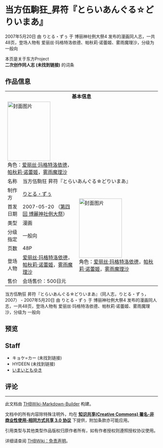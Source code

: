 # 当方伍駒狂_昇符『とらいあんぐる☆どりいまあ』

<!-- source html: G:\repos\THBWiki-Markdown-Builder\THBWikiMarkdown\Temp\main\1\11\ns0%3A%E5%BD%93%E6%96%B9%E4%BC%8D%E9%A7%92%E7%8B%82_%E6%98%87%E7%AC%A6%E3%80%8E%E3%81%A8%E3%82%89%E3%81%84%E3%81%82%E3%82%93%E3%81%90%E3%82%8B%E2%98%86%E3%81%A9%E3%82%8A%E3%81%84%E3%81%BE%E3%81%82%E3%80%8F.html -->

2007年5月20日 由 りとる・ずぅ 于 博丽神社例大祭4 发布的漫画同人志，一共48页，登场人物有 爱丽丝·玛格特洛依德、帕秋莉·诺蕾姬、雾雨魔理沙，分级为 一般向

本页是关于东方Project  
 **二次创作同人志 (未找到链接)** 的词条
## 作品信息

<table><tbody><tr><th colspan="3">基本信息</th></tr><tr><td class="cover-artwork-mobile" colspan="2"><a href="./文件-当方伍駒狂_昇符『とらいあんぐる☆どりいまあ』封面.jpg.md" class="image" title="封面图片"><img alt="封面图片" src="https://upload.thwiki.cc/thumb/7/7b/%E5%BD%93%E6%96%B9%E4%BC%8D%E9%A7%92%E7%8B%82_%E6%98%87%E7%AC%A6%E3%80%8E%E3%81%A8%E3%82%89%E3%81%84%E3%81%82%E3%82%93%E3%81%90%E3%82%8B%E2%98%86%E3%81%A9%E3%82%8A%E3%81%84%E3%81%BE%E3%81%82%E3%80%8F%E5%B0%81%E9%9D%A2.jpg/141px-%E5%BD%93%E6%96%B9%E4%BC%8D%E9%A7%92%E7%8B%82_%E6%98%87%E7%AC%A6%E3%80%8E%E3%81%A8%E3%82%89%E3%81%84%E3%81%82%E3%82%93%E3%81%90%E3%82%8B%E2%98%86%E3%81%A9%E3%82%8A%E3%81%84%E3%81%BE%E3%81%82%E3%80%8F%E5%B0%81%E9%9D%A2.jpg" decoding="async" loading="lazy" width="141" height="196" srcset="https://upload.thwiki.cc/thumb/7/7b/%E5%BD%93%E6%96%B9%E4%BC%8D%E9%A7%92%E7%8B%82_%E6%98%87%E7%AC%A6%E3%80%8E%E3%81%A8%E3%82%89%E3%81%84%E3%81%82%E3%82%93%E3%81%90%E3%82%8B%E2%98%86%E3%81%A9%E3%82%8A%E3%81%84%E3%81%BE%E3%81%82%E3%80%8F%E5%B0%81%E9%9D%A2.jpg/212px-%E5%BD%93%E6%96%B9%E4%BC%8D%E9%A7%92%E7%8B%82_%E6%98%87%E7%AC%A6%E3%80%8E%E3%81%A8%E3%82%89%E3%81%84%E3%81%82%E3%82%93%E3%81%90%E3%82%8B%E2%98%86%E3%81%A9%E3%82%8A%E3%81%84%E3%81%BE%E3%81%82%E3%80%8F%E5%B0%81%E9%9D%A2.jpg 1.5x, https://upload.thwiki.cc/thumb/7/7b/%E5%BD%93%E6%96%B9%E4%BC%8D%E9%A7%92%E7%8B%82_%E6%98%87%E7%AC%A6%E3%80%8E%E3%81%A8%E3%82%89%E3%81%84%E3%81%82%E3%82%93%E3%81%90%E3%82%8B%E2%98%86%E3%81%A9%E3%82%8A%E3%81%84%E3%81%BE%E3%81%82%E3%80%8F%E5%B0%81%E9%9D%A2.jpg/282px-%E5%BD%93%E6%96%B9%E4%BC%8D%E9%A7%92%E7%8B%82_%E6%98%87%E7%AC%A6%E3%80%8E%E3%81%A8%E3%82%89%E3%81%84%E3%81%82%E3%82%93%E3%81%90%E3%82%8B%E2%98%86%E3%81%A9%E3%82%8A%E3%81%84%E3%81%BE%E3%81%82%E3%80%8F%E5%B0%81%E9%9D%A2.jpg 2x" data-file-width="560" data-file-height="777"></a><div class="cover-char">角色：<a href="./爱丽丝·玛格特洛依德.md" title="爱丽丝·玛格特洛依德">爱丽丝·玛格特洛依德</a>，<a href="./帕秋莉·诺蕾姬.md" title="帕秋莉·诺蕾姬">帕秋莉·诺蕾姬</a>，<a href="./雾雨魔理沙.md" title="雾雨魔理沙">雾雨魔理沙</a></div></td>
</tr><tr><td class="label">名称</td><td colspan="2"> 当方伍駒狂 昇符『とらいあんぐる☆どりいまあ』 </td></tr><tr><td class="label">制作方</td><td><a href="./りとる・ずぅ.md" title="りとる・ずぅ">りとる・ずぅ</a></td><td class="cover-artwork" rowspan="7" style="min-width:196px;"><a href="./文件-当方伍駒狂_昇符『とらいあんぐる☆どりいまあ』封面.jpg.md" class="image" title="封面图片"><img alt="封面图片" src="https://upload.thwiki.cc/thumb/7/7b/%E5%BD%93%E6%96%B9%E4%BC%8D%E9%A7%92%E7%8B%82_%E6%98%87%E7%AC%A6%E3%80%8E%E3%81%A8%E3%82%89%E3%81%84%E3%81%82%E3%82%93%E3%81%90%E3%82%8B%E2%98%86%E3%81%A9%E3%82%8A%E3%81%84%E3%81%BE%E3%81%82%E3%80%8F%E5%B0%81%E9%9D%A2.jpg/141px-%E5%BD%93%E6%96%B9%E4%BC%8D%E9%A7%92%E7%8B%82_%E6%98%87%E7%AC%A6%E3%80%8E%E3%81%A8%E3%82%89%E3%81%84%E3%81%82%E3%82%93%E3%81%90%E3%82%8B%E2%98%86%E3%81%A9%E3%82%8A%E3%81%84%E3%81%BE%E3%81%82%E3%80%8F%E5%B0%81%E9%9D%A2.jpg" decoding="async" loading="lazy" width="141" height="196" srcset="https://upload.thwiki.cc/thumb/7/7b/%E5%BD%93%E6%96%B9%E4%BC%8D%E9%A7%92%E7%8B%82_%E6%98%87%E7%AC%A6%E3%80%8E%E3%81%A8%E3%82%89%E3%81%84%E3%81%82%E3%82%93%E3%81%90%E3%82%8B%E2%98%86%E3%81%A9%E3%82%8A%E3%81%84%E3%81%BE%E3%81%82%E3%80%8F%E5%B0%81%E9%9D%A2.jpg/212px-%E5%BD%93%E6%96%B9%E4%BC%8D%E9%A7%92%E7%8B%82_%E6%98%87%E7%AC%A6%E3%80%8E%E3%81%A8%E3%82%89%E3%81%84%E3%81%82%E3%82%93%E3%81%90%E3%82%8B%E2%98%86%E3%81%A9%E3%82%8A%E3%81%84%E3%81%BE%E3%81%82%E3%80%8F%E5%B0%81%E9%9D%A2.jpg 1.5x, https://upload.thwiki.cc/thumb/7/7b/%E5%BD%93%E6%96%B9%E4%BC%8D%E9%A7%92%E7%8B%82_%E6%98%87%E7%AC%A6%E3%80%8E%E3%81%A8%E3%82%89%E3%81%84%E3%81%82%E3%82%93%E3%81%90%E3%82%8B%E2%98%86%E3%81%A9%E3%82%8A%E3%81%84%E3%81%BE%E3%81%82%E3%80%8F%E5%B0%81%E9%9D%A2.jpg/282px-%E5%BD%93%E6%96%B9%E4%BC%8D%E9%A7%92%E7%8B%82_%E6%98%87%E7%AC%A6%E3%80%8E%E3%81%A8%E3%82%89%E3%81%84%E3%81%82%E3%82%93%E3%81%90%E3%82%8B%E2%98%86%E3%81%A9%E3%82%8A%E3%81%84%E3%81%BE%E3%81%82%E3%80%8F%E5%B0%81%E9%9D%A2.jpg 2x" data-file-width="560" data-file-height="777"></a><div class="cover-char">角色：<a href="./爱丽丝·玛格特洛依德.md" title="爱丽丝·玛格特洛依德">爱丽丝·玛格特洛依德</a>，<a href="./帕秋莉·诺蕾姬.md" title="帕秋莉·诺蕾姬">帕秋莉·诺蕾姬</a>，<a href="./雾雨魔理沙.md" title="雾雨魔理沙">雾雨魔理沙</a></div></td>
</tr><tr><td class="label">首发日期</td><td>2007-05-20&#160;（<a href="/展会作品列表?e=%E5%8D%9A%E4%B8%BD%E7%A5%9E%E7%A4%BE%E4%BE%8B%E5%A4%A7%E7%A5%AD%234">第四回 博麗神社例大祭</a>）</td></tr><tr><td class="label">类型</td><td>漫画</td></tr><tr><td class="label">分级指定</td><td>一般向</td></tr><tr><td class="label">页数</td><td>48P</td></tr><tr><td class="label">登场人物</td><td><a href="./爱丽丝·玛格特洛依德.md" title="爱丽丝·玛格特洛依德">爱丽丝·玛格特洛依德</a>，<a href="./帕秋莉·诺蕾姬.md" title="帕秋莉·诺蕾姬">帕秋莉·诺蕾姬</a>，<a href="./雾雨魔理沙.md" title="雾雨魔理沙">雾雨魔理沙</a></td></tr><tr><td class="label">售价</td><td>会场售价：500日元</td></tr></tbody></table>

当方伍駒狂 昇符『とらいあんぐる☆どりいまあ』（同人志，りとる・ずぅ，2007） - 2007年5月20日 由 りとる・ずぅ 于 博丽神社例大祭4 发布的漫画同人志，一共48页，登场人物有 爱丽丝·玛格特洛依德、帕秋莉·诺蕾姬、雾雨魔理沙，分级为 一般向
## 预览
## Staff
- キョケ=カー (未找到链接)
- HYDEEN (未找到链接)
- [いまいともゆき](./いまいともゆき.md)

## 评论




---

此文档由 [THBWiki-Markdown-Builder](https://github.com/Delsin-Yu/THBWiki-Markdown-Builder) 构建。

文档中的所有内容除特殊注明外，均在 [**知识共享(Creative Commons) 署名-非商业性使用-相同方式共享 3.0 协议**](https://creativecommons.org/licenses/by-sa/3.0/deed.zh-hans) 下提供，附加条款亦可能应用。

引用类型与其他类型作品版权归原作者所有，如有作者授权则遵照授权协议使用。

详细请查阅 [THBWiki：免责声明](https://thbwiki.cc/THBWiki:%E5%85%8D%E8%B4%A3%E5%A3%B0%E6%98%8E)。

